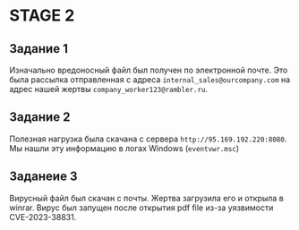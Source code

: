 # STAGE 2

## Задание 1

Изначально вредоносный файл был получен по электронной почте. Это была рассылка отправленная с адреса `internal_sales@ourcompany.com` на адрес нашей жертвы `company_worker123@rambler.ru`.

## Задание 2

Полезная нагрузка была скачана с сервера `http://95.169.192.220:8080`. Мы нашли эту информацию в логах Windows (`eventvwr.msc`)

## Заданеие 3

Вирусный файл был скачан с почты. Жертва загрузила его и открыла в winrar. Вирус был запущен после открытия pdf file из-за уязвимости CVE-2023-38831.
